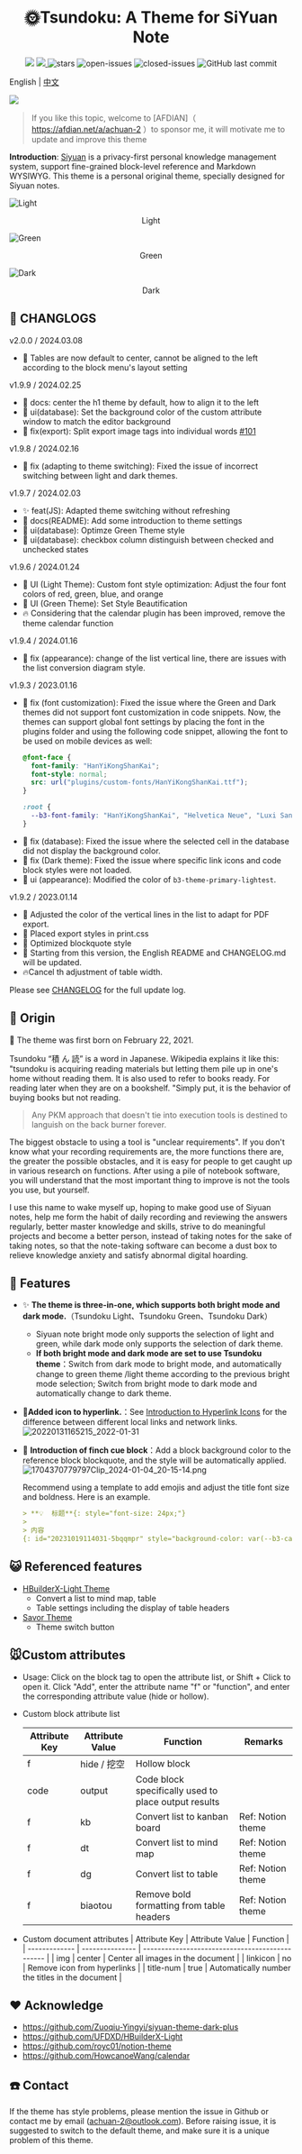 <h1 align="center">🌞Tsundoku: A Theme for SiYuan Note</h1>

<p align="center">          
           <a title="Hits" target="_blank" href="https://github.com/Achuan-2/siyuan-themes-tsundoku-light"><img src="https://hits.b3log.org/Achuan-2/siyuan-themes-tsundoku-light.svg" ></a>
           <a title="GitHub release (latest by date including pre-releases)" target="_blank" href="https://github.com/Achuan-2/siyuan-themes-tsundoku/releases/latest">
                 <img src="https://img.shields.io/github/v/release/Achuan-2/siyuan-themes-tsundoku?include_prereleases&style=flat-square" >
           </a>
           <img src="https://img.shields.io/github/stars/Achuan-2/siyuan-themes-tsundoku" alt="stars">
           <img src="https://img.shields.io/github/issues-raw/Achuan-2/siyuan-themes-tsundoku" alt="open-issues">
           <img src="https://img.shields.io/github/issues-closed-raw/Achuan-2/siyuan-themes-tsundoku" alt="closed-issues">
          <img src="https://img.shields.io/github/last-commit/Achuan-2/siyuan-themes-tsundoku" alt="GitHub last commit">
</p>


English  | [中文](./README_zh_CN.md)  

![](preview.png)

>If you like this topic, welcome to [AFDIAN]（ https://afdian.net/a/achuan-2 ）to sponsor me, it will motivate me to update and improve this theme


**Introduction**: [Siyuan](https://github.com/Siyuan-Note/Siyuan)  is a privacy-first personal knowledge management system, support fine-grained block-level reference and Markdown WYSIWYG. This theme is a personal original theme, specially designed for Siyuan notes.

![Light](https://fastly.jsdelivr.net/gh/Achuan-2/PicBed@pic/assets/1704370183771Clip_2024-01-04_20-09-39.png)
<center>Light</center>

![Green](https://fastly.jsdelivr.net/gh/Achuan-2/PicBed@pic/assets/1704370137769Clip_2024-01-04_20-07-57.png)
<center>Green</center>

![Dark](https://fastly.jsdelivr.net/gh/Achuan-2/PicBed@pic/assets/1704370028776Clip_2024-01-04_20-07-02.png)
<center>Dark</center>

## 🚀 CHANGLOGS

v2.0.0 / 2024.03.08

- 🐛 Tables are now default to center, cannot be aligned to the left according to the block menu's layout setting

 v1.9.9 / 2024.02.25
- 📝 docs: center the h1 theme by default, how to align it to the left
- 💄 ui(database): Set the background color of the custom attribute window to match the editor background
- 🐛 fix(export): Split export image tags into individual words [#101](https://github.com/Achuan-2/siyuan-themes-tsundoku/issues/101)

v1.9.8 / 2024.02.16

- 🐛 fix (adapting to theme switching): Fixed the issue of incorrect switching between light and dark themes.

v1.9.7 / 2024.02.03

- ✨ feat(JS): Adapted theme switching without refreshing 
- 📝 docs(README): Add some introduction to theme settings
- 💄 ui(database): Optimze Green Theme style
- 💄 ui(database): checkbox column distinguish between checked and unchecked states


 v1.9.6 / 2024.01.24

- 💄  UI (Light Theme): Custom font style optimization: Adjust the four font colors of red, green, blue, and orange
- 💄  UI (Green Theme): Set Style Beautification
- 🔥  Considering that the calendar plugin has been improved, remove the theme calendar function


v1.9.4 / 2024.01.16

- 🐛 fix (appearance): change of the list vertical line, there are issues with the list conversion diagram style.


 v1.9.3 / 2023.01.16
- 🐛 fix (font customization): Fixed the issue where the Green and Dark themes did not support font customization in code snippets. Now, the themes can support global font settings by placing the font in the plugins folder and using the following code snippet, allowing the font to be used on mobile devices as well:
  ```css
  @font-face {
    font-family: "HanYiKongShanKai";
    font-style: normal;
    src: url("plugins/custom-fonts/HanYiKongShanKai.ttf");
  }

  :root {
    --b3-font-family: "HanYiKongShanKai", "Helvetica Neue", "Luxi Sans", "DejaVu Sans", "Hiragino Sans GB", "Microsoft Yahei", "sans-serif", "Apple Color Emoji", "Segoe UI Emoji", "Noto Color Emoji", "Segoe UI Symbol", "Android Emoji", "EmojiSymbols";
  }
  ```
- 🐛 fix (database): Fixed the issue where the selected cell in the database did not display the background color.
- 🐛 fix (Dark theme): Fixed the issue where specific link icons and code block styles were not loaded.
- 💄 ui (appearance): Modified the color of `b3-theme-primary-lightest`.

v1.9.2 / 2023.01.14
* 💄 Adjusted the color of the vertical lines in the list to adapt for PDF export.
* 🎨 Placed export styles in print.css
* 💄 Optimized blockquote style
* 📝 Starting from this version, the English README and CHANGELOG.md will be updated.
* 🔥Cancel th adjustment of table width.


Please see [CHANGELOG](./CHANGELOG.md) for the full update log.



## 💌 Origin

🎉 The theme was first born on February 22, 2021.


Tsundoku “積 ん 読” is a word in Japanese. Wikipedia explains it like this: "tsundoku is acquiring reading materials but letting them pile up in one's home without reading them. It is also used to refer to books ready. For reading later when they are on a bookshelf. "Simply put, it is the behavior of buying books but not reading.

> Any PKM approach that doesn't tie into execution tools is destined to languish on the back burner forever.


The biggest obstacle to using a tool is "unclear requirements". If you don't know what your recording requirements are, the more functions there are, the greater the possible obstacles, and it is easy for people to get caught up in various research on functions. After using a pile of notebook software, you will understand that the most important thing to improve is not the tools you use, but yourself.

I use this name to wake myself up, hoping to make good use of Siyuan notes, help me form the habit of daily recording and reviewing the answers regularly, better master knowledge and skills, strive to do meaningful projects and become a better person, instead of taking notes for the sake of taking notes, so that the note-taking software can become a dust box to relieve knowledge anxiety and satisfy abnormal digital hoarding.


## 🐯 Features

- ✨ **The theme is three-in-one, which supports both bright mode and dark mode.**（Tsundoku Light、Tsundoku Green、Tsundoku Dark）
  - Siyuan note bright mode only supports the selection of light and green, while dark mode only supports the selection of dark theme.
  - **If both bright mode and dark mode are set to use Tsundoku theme**：Switch from dark mode to bright mode, and automatically change to green theme /light theme according to the previous bright mode selection; Switch from bright mode to dark mode and automatically change to dark theme.
- 📎**Added icon to hyperlink.**：See [Introduction to Hyperlink Icons](https://www.yuque.com/Achuan-2/siyuan/gar358) for the difference between different local links and network links.
  ![20220131165215_2022-01-31](https://cdn.jsdelivr.net/gh/Achuan-2/PicBed@pic/assets/README/20220131165215_2022-01-31.png)
- 🧊 **Introduction of finch cue block**：Add a block background color to the reference block blockquote, and the style will be automatically applied. 
  ![1704370779797Clip_2024-01-04_20-15-14.png](https://fastly.jsdelivr.net/gh/Achuan-2/PicBed@pic/assets/1704370779797Clip_2024-01-04_20-15-14.png)

    Recommend using a template to add emojis and adjust the title font size and boldness. Here is an example.
  ```markdown
  > **💡  标题**{: style="font-size: 24px;"}
  >
  > 内容
  {: id="20231019114031-5bqqmpr" style="background-color: var(--b3-card-error-background); color: var(--b3-card-error-color);"}
  ```

## 😺 Referenced features

- [HBuilderX-Light Theme](https://github.com/UFDXD/HBuilderX-Light)
  - Convert a list to mind map, table
  - Table settings including the display of table headers
- [Savor Theme](https://github.com/royc01/notion-theme)
  - Theme switch button



## 🐭Custom attributes


- Usage: Click on the block tag to open the attribute list, or Shift + Click to open it. Click "Add", enter the attribute name "f" or "function", and enter the corresponding attribute value (hide or hollow).
- Custom block attribute list

   | Attribute Key | Attribute Value | Function                                             | Remarks           |
   | ------------- | --------------- | ---------------------------------------------------- | ----------------- |
   | f             | hide / 挖空   | Hollow block                                         |                   |
   | code          | output          | Code block specifically used to place output results |                   |
   | f             | kb              | Convert list to kanban board                         | Ref: Notion theme |
   | f             | dt              | Convert list to mind map                             | Ref: Notion theme |
   | f             | dg              | Convert list to table                                | Ref: Notion theme |
   | f             | biaotou         | Remove bold formatting from table headers            | Ref: Notion theme |


- Custom document attributes
   | Attribute Key | Attribute Value | Function                                        |
   | ------------- | --------------- | ----------------------------------------------- |
   | img           | center          | Center all images in the document               |
   | linkicon      | no              | Remove icon from hyperlinks                     |
   | title-num     | true            | Automatically number the titles in the document |

## ❤ Acknowledge

- https://github.com/Zuoqiu-Yingyi/siyuan-theme-dark-plus
- https://github.com/UFDXD/HBuilderX-Light
- https://github.com/royc01/notion-theme
- https://github.com/HowcanoeWang/calendar


## ☎️ Contact


If the theme has style problems, please mention the issue in Github or contact me by email (achuan-2@outlook.com). Before raising issue, it is suggested to switch to the default theme, and make sure it is a unique problem of this theme.


